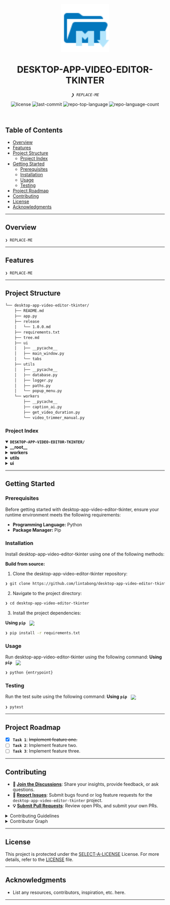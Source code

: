 <p align="center">
    <img src="https://raw.githubusercontent.com/PKief/vscode-material-icon-theme/ec559a9f6bfd399b82bb44393651661b08aaf7ba/icons/folder-markdown-open.svg" align="center" width="30%">
</p>
<p align="center"><h1 align="center">DESKTOP-APP-VIDEO-EDITOR-TKINTER</h1></p>
<p align="center">
	<em><code>❯ REPLACE-ME</code></em>
</p>
<p align="center">
	<img src="https://img.shields.io/github/license/lintabong/desktop-app-video-editor-tkinter?style=default&logo=opensourceinitiative&logoColor=white&color=0080ff" alt="license">
	<img src="https://img.shields.io/github/last-commit/lintabong/desktop-app-video-editor-tkinter?style=default&logo=git&logoColor=white&color=0080ff" alt="last-commit">
	<img src="https://img.shields.io/github/languages/top/lintabong/desktop-app-video-editor-tkinter?style=default&color=0080ff" alt="repo-top-language">
	<img src="https://img.shields.io/github/languages/count/lintabong/desktop-app-video-editor-tkinter?style=default&color=0080ff" alt="repo-language-count">
</p>
<p align="center"><!-- default option, no dependency badges. -->
</p>
<p align="center">
	<!-- default option, no dependency badges. -->
</p>
<br>

##  Table of Contents

- [ Overview](#-overview)
- [ Features](#-features)
- [ Project Structure](#-project-structure)
  - [ Project Index](#-project-index)
- [ Getting Started](#-getting-started)
  - [ Prerequisites](#-prerequisites)
  - [ Installation](#-installation)
  - [ Usage](#-usage)
  - [ Testing](#-testing)
- [ Project Roadmap](#-project-roadmap)
- [ Contributing](#-contributing)
- [ License](#-license)
- [ Acknowledgments](#-acknowledgments)

---

##  Overview

<code>❯ REPLACE-ME</code>

---

##  Features

<code>❯ REPLACE-ME</code>

---

##  Project Structure

```sh
└── desktop-app-video-editor-tkinter/
    ├── README.md
    ├── app.py
    ├── release
    │   └── 1.0.0.md
    ├── requirements.txt
    ├── tree.md
    ├── ui
    │   ├── __pycache__
    │   ├── main_window.py
    │   └── tabs
    ├── utils
    │   ├── __pycache__
    │   ├── database.py
    │   ├── logger.py
    │   ├── paths.py
    │   └── popup_menu.py
    └── workers
        ├── __pycache__
        ├── caption_ai.py
        ├── get_video_duration.py
        └── video_trimmer_manual.py
```


###  Project Index
<details open>
	<summary><b><code>DESKTOP-APP-VIDEO-EDITOR-TKINTER/</code></b></summary>
	<details> <!-- __root__ Submodule -->
		<summary><b>__root__</b></summary>
		<blockquote>
			<table>
			<tr>
				<td><b><a href='https://github.com/lintabong/desktop-app-video-editor-tkinter/blob/master/app.py'>app.py</a></b></td>
				<td><code>❯ REPLACE-ME</code></td>
			</tr>
			<tr>
				<td><b><a href='https://github.com/lintabong/desktop-app-video-editor-tkinter/blob/master/requirements.txt'>requirements.txt</a></b></td>
				<td><code>❯ REPLACE-ME</code></td>
			</tr>
			</table>
		</blockquote>
	</details>
	<details> <!-- workers Submodule -->
		<summary><b>workers</b></summary>
		<blockquote>
			<table>
			<tr>
				<td><b><a href='https://github.com/lintabong/desktop-app-video-editor-tkinter/blob/master/workers/video_trimmer_manual.py'>video_trimmer_manual.py</a></b></td>
				<td><code>❯ REPLACE-ME</code></td>
			</tr>
			<tr>
				<td><b><a href='https://github.com/lintabong/desktop-app-video-editor-tkinter/blob/master/workers/get_video_duration.py'>get_video_duration.py</a></b></td>
				<td><code>❯ REPLACE-ME</code></td>
			</tr>
			<tr>
				<td><b><a href='https://github.com/lintabong/desktop-app-video-editor-tkinter/blob/master/workers/caption_ai.py'>caption_ai.py</a></b></td>
				<td><code>❯ REPLACE-ME</code></td>
			</tr>
			</table>
		</blockquote>
	</details>
	<details> <!-- utils Submodule -->
		<summary><b>utils</b></summary>
		<blockquote>
			<table>
			<tr>
				<td><b><a href='https://github.com/lintabong/desktop-app-video-editor-tkinter/blob/master/utils/popup_menu.py'>popup_menu.py</a></b></td>
				<td><code>❯ REPLACE-ME</code></td>
			</tr>
			<tr>
				<td><b><a href='https://github.com/lintabong/desktop-app-video-editor-tkinter/blob/master/utils/paths.py'>paths.py</a></b></td>
				<td><code>❯ REPLACE-ME</code></td>
			</tr>
			<tr>
				<td><b><a href='https://github.com/lintabong/desktop-app-video-editor-tkinter/blob/master/utils/logger.py'>logger.py</a></b></td>
				<td><code>❯ REPLACE-ME</code></td>
			</tr>
			<tr>
				<td><b><a href='https://github.com/lintabong/desktop-app-video-editor-tkinter/blob/master/utils/database.py'>database.py</a></b></td>
				<td><code>❯ REPLACE-ME</code></td>
			</tr>
			</table>
		</blockquote>
	</details>
	<details> <!-- ui Submodule -->
		<summary><b>ui</b></summary>
		<blockquote>
			<table>
			<tr>
				<td><b><a href='https://github.com/lintabong/desktop-app-video-editor-tkinter/blob/master/ui/main_window.py'>main_window.py</a></b></td>
				<td><code>❯ REPLACE-ME</code></td>
			</tr>
			</table>
			<details>
				<summary><b>tabs</b></summary>
				<blockquote>
					<table>
					<tr>
						<td><b><a href='https://github.com/lintabong/desktop-app-video-editor-tkinter/blob/master/ui/tabs/multi_video_joiner.py'>multi_video_joiner.py</a></b></td>
						<td><code>❯ REPLACE-ME</code></td>
					</tr>
					<tr>
						<td><b><a href='https://github.com/lintabong/desktop-app-video-editor-tkinter/blob/master/ui/tabs/auto_video_mixer.py'>auto_video_mixer.py</a></b></td>
						<td><code>❯ REPLACE-ME</code></td>
					</tr>
					<tr>
						<td><b><a href='https://github.com/lintabong/desktop-app-video-editor-tkinter/blob/master/ui/tabs/settings.py'>settings.py</a></b></td>
						<td><code>❯ REPLACE-ME</code></td>
					</tr>
					<tr>
						<td><b><a href='https://github.com/lintabong/desktop-app-video-editor-tkinter/blob/master/ui/tabs/auto_cutter_video.py'>auto_cutter_video.py</a></b></td>
						<td><code>❯ REPLACE-ME</code></td>
					</tr>
					<tr>
						<td><b><a href='https://github.com/lintabong/desktop-app-video-editor-tkinter/blob/master/ui/tabs/caption_ai.py'>caption_ai.py</a></b></td>
						<td><code>❯ REPLACE-ME</code></td>
					</tr>
					</table>
				</blockquote>
			</details>
		</blockquote>
	</details>
</details>

---
##  Getting Started

###  Prerequisites

Before getting started with desktop-app-video-editor-tkinter, ensure your runtime environment meets the following requirements:

- **Programming Language:** Python
- **Package Manager:** Pip


###  Installation

Install desktop-app-video-editor-tkinter using one of the following methods:

**Build from source:**

1. Clone the desktop-app-video-editor-tkinter repository:
```sh
❯ git clone https://github.com/lintabong/desktop-app-video-editor-tkinter
```

2. Navigate to the project directory:
```sh
❯ cd desktop-app-video-editor-tkinter
```

3. Install the project dependencies:


**Using `pip`** &nbsp; [<img align="center" src="https://img.shields.io/badge/Pip-3776AB.svg?style={badge_style}&logo=pypi&logoColor=white" />](https://pypi.org/project/pip/)

```sh
❯ pip install -r requirements.txt
```




###  Usage
Run desktop-app-video-editor-tkinter using the following command:
**Using `pip`** &nbsp; [<img align="center" src="https://img.shields.io/badge/Pip-3776AB.svg?style={badge_style}&logo=pypi&logoColor=white" />](https://pypi.org/project/pip/)

```sh
❯ python {entrypoint}
```


###  Testing
Run the test suite using the following command:
**Using `pip`** &nbsp; [<img align="center" src="https://img.shields.io/badge/Pip-3776AB.svg?style={badge_style}&logo=pypi&logoColor=white" />](https://pypi.org/project/pip/)

```sh
❯ pytest
```


---
##  Project Roadmap

- [X] **`Task 1`**: <strike>Implement feature one.</strike>
- [ ] **`Task 2`**: Implement feature two.
- [ ] **`Task 3`**: Implement feature three.

---

##  Contributing

- **💬 [Join the Discussions](https://github.com/lintabong/desktop-app-video-editor-tkinter/discussions)**: Share your insights, provide feedback, or ask questions.
- **🐛 [Report Issues](https://github.com/lintabong/desktop-app-video-editor-tkinter/issues)**: Submit bugs found or log feature requests for the `desktop-app-video-editor-tkinter` project.
- **💡 [Submit Pull Requests](https://github.com/lintabong/desktop-app-video-editor-tkinter/blob/main/CONTRIBUTING.md)**: Review open PRs, and submit your own PRs.

<details closed>
<summary>Contributing Guidelines</summary>

1. **Fork the Repository**: Start by forking the project repository to your github account.
2. **Clone Locally**: Clone the forked repository to your local machine using a git client.
   ```sh
   git clone https://github.com/lintabong/desktop-app-video-editor-tkinter
   ```
3. **Create a New Branch**: Always work on a new branch, giving it a descriptive name.
   ```sh
   git checkout -b new-feature-x
   ```
4. **Make Your Changes**: Develop and test your changes locally.
5. **Commit Your Changes**: Commit with a clear message describing your updates.
   ```sh
   git commit -m 'Implemented new feature x.'
   ```
6. **Push to github**: Push the changes to your forked repository.
   ```sh
   git push origin new-feature-x
   ```
7. **Submit a Pull Request**: Create a PR against the original project repository. Clearly describe the changes and their motivations.
8. **Review**: Once your PR is reviewed and approved, it will be merged into the main branch. Congratulations on your contribution!
</details>

<details closed>
<summary>Contributor Graph</summary>
<br>
<p align="left">
   <a href="https://github.com{/lintabong/desktop-app-video-editor-tkinter/}graphs/contributors">
      <img src="https://contrib.rocks/image?repo=lintabong/desktop-app-video-editor-tkinter">
   </a>
</p>
</details>

---

##  License

This project is protected under the [SELECT-A-LICENSE](https://choosealicense.com/licenses) License. For more details, refer to the [LICENSE](https://choosealicense.com/licenses/) file.

---

##  Acknowledgments

- List any resources, contributors, inspiration, etc. here.

---